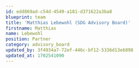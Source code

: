 ```yaml
---
id: edd869ad-c54d-4549-a181-d371622a3ba8
blueprint: team
title: 'Matthias Lebewohl (SDG Advisory Board)'
firstname: Matthias
name: Lebewohl
position: Partner
category: advisory_board
updated_by: 3f4934a7-72ef-446c-bf12-5336d13e6898
updated_at: 1702541090
---
```

